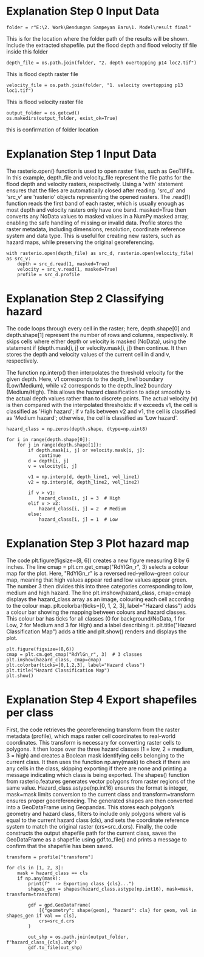   # Explanation Step 0 Input Data

    folder = r"E:\2. Work\Bendungan Sampeyan Baru\1. Model\result final"

This is for the location where the folder path of the results will be shown. Include the extracted shapefile. put the flood depth and flood velocity tif file inside this folder

    depth_file = os.path.join(folder, "2. depth overtopping p14 loc2.tif")

This is flood depth raster file

    velocity_file = os.path.join(folder, "1. velocity overtopping p13 loc1.tif")

This is flood velocity raster file

    output_folder = os.getcwd()
    os.makedirs(output_folder, exist_ok=True)

this is confirmation of folder location

# Explanation Step 1 Input Data
The rasterio.open() function is used to open raster files, such as GeoTIFFs. In this example, depth_file and velocity_file represent the file paths for the flood depth and velocity rasters, respectively. Using a 'with' statement ensures that the files are automatically closed after reading. 'src_d' and 'src_v' are 'rasterio' objects representing the opened rasters. The .read(1) function reads the first band of each raster, which is usually enough as most depth and velocity rasters only have one band. masked=True then converts any NoData values to masked values in a NumPy masked array, enabling the safe handling of missing or invalid data. Profile stores the raster metadata, including dimensions, resolution, coordinate reference system and data type. This is useful for creating new rasters, such as hazard maps, while preserving the original georeferencing.

    with rasterio.open(depth_file) as src_d, rasterio.open(velocity_file) as src_v:
        depth = src_d.read(1, masked=True)
        velocity = src_v.read(1, masked=True)
        profile = src_d.profile

# Explanation Step 2 Classifying hazard
The code loops through every cell in the raster; here, depth.shape[0] and depth.shape[1] represent the number of rows and columns, respectively. It skips cells where either depth or velocity is masked (NoData), using the statement if (depth.mask[i, j] or velocity.mask[i, j]) then continue. It then stores the depth and velocity values of the current cell in d and v, respectively.

The function np.interp() then interpolates the threshold velocity for the given depth. Here, v1 corresponds to the depth_line1 boundary (Low/Medium), while v2 corresponds to the depth_line2 boundary (Medium/High). This allows the hazard classification to adapt smoothly to the actual depth values rather than to discrete points. The actual velocity (v) is then compared with the interpolated thresholds: if v exceeds v1, the cell is classified as 'High hazard'; if v falls between v2 and v1, the cell is classified as 'Medium hazard'; otherwise, the cell is classified as 'Low hazard'.

    hazard_class = np.zeros(depth.shape, dtype=np.uint8)

    for i in range(depth.shape[0]):
        for j in range(depth.shape[1]):
            if depth.mask[i, j] or velocity.mask[i, j]:
                continue
            d = depth[i, j]
            v = velocity[i, j]

            v1 = np.interp(d, depth_line1, vel_line1)
            v2 = np.interp(d, depth_line2, vel_line2)

            if v > v1:
                hazard_class[i, j] = 3  # High
            elif v > v2:
                hazard_class[i, j] = 2  # Medium
            else:
                hazard_class[i, j] = 1  # Low

# Explanation Step 3 Plot hazard map
The code plt.figure(figsize=(8, 6)) creates a new figure measuring 8 by 6 inches. The line cmap = plt.cm.get_cmap("RdYlGn_r", 3) selects a colour map for the plot. Here, "RdYlGn_r" is a reversed red–yellow–green colour map, meaning that high values appear red and low values appear green. The number 3 then divides this into three categories corresponding to low, medium and high hazard. The line plt.imshow(hazard_class, cmap=cmap) displays the hazard_class array as an image, colouring each cell according to the colour map. plt.colorbar(ticks=[0, 1, 2, 3], label="Hazard class") adds a colour bar showing the mapping between colours and hazard classes. This colour bar has ticks for all classes (0 for background/NoData, 1 for Low, 2 for Medium and 3 for High) and a label describing it. plt.title("Hazard Classification Map") adds a title and plt.show() renders and displays the plot.

    plt.figure(figsize=(8,6))
    cmap = plt.cm.get_cmap("RdYlGn_r", 3)  # 3 classes
    plt.imshow(hazard_class, cmap=cmap)
    plt.colorbar(ticks=[0,1,2,3], label="Hazard class")
    plt.title("Hazard Classification Map")
    plt.show()

# Explanation Step 4 Export shapefiles per class
First, the code retrieves the georeferencing transform from the raster metadata (profile), which maps raster cell coordinates to real-world coordinates. This transform is necessary for converting raster cells to polygons. It then loops over the three hazard classes (1 = low, 2 = medium, 3 = high) and creates a Boolean mask identifying cells belonging to the current class. It then uses the function np.any(mask) to check if there are any cells in the class, skipping exporting if there are none and printing a message indicating which class is being exported. The shapes() function from rasterio.features generates vector polygons from raster regions of the same value. Hazard_class.astype(np.int16) ensures the format is integer, mask=mask limits conversion to the current class and transform=transform ensures proper georeferencing. The generated shapes are then converted into a GeoDataFrame using Geopandas. This stores each polygon’s geometry and hazard class, filters to include only polygons where val is equal to the current hazard class (cls), and sets the coordinate reference system to match the original raster (crs=src_d.crs). Finally, the code constructs the output shapefile path for the current class, saves the GeoDataFrame as a shapefile using gdf.to_file() and prints a message to confirm that the shapefile has been saved.

    transform = profile["transform"]

    for cls in [1, 2, 3]:
        mask = hazard_class == cls
        if np.any(mask):
            print(f"  -> Exporting class {cls}...")
            shapes_gen = shapes(hazard_class.astype(np.int16), mask=mask, transform=transform)

            gdf = gpd.GeoDataFrame(
                [{"geometry": shape(geom), "hazard": cls} for geom, val in shapes_gen if val == cls],
                crs=src_d.crs
            )
    
            out_shp = os.path.join(output_folder, f"hazard_class_{cls}.shp")
            gdf.to_file(out_shp)
